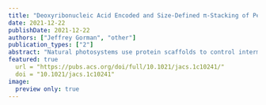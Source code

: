 ```yaml
---
title: "Deoxyribonucleic Acid Encoded and Size-Defined π-Stacking of Perylene Diimides"
date: 2021-12-22
publishDate: 2021-12-22
authors: ["Jeffrey Gorman", "other"]
publication_types: ["2"]
abstract: "Natural photosystems use protein scaffolds to control intermolecular interactions that enable exciton flow, charge generation, and long-range charge separation. In contrast, there is limited structural control in current organic electronic devices such as OLEDs and solar cells. We report here the DNA-encoded assembly of π-conjugated perylene diimides (PDIs) with deterministic control over the number of electronically coupled molecules. The PDIs are integrated within DNA chains using phosphoramidite coupling chemistry, allowing selection of the DNA sequence to either side, and specification of intermolecular DNA hybridization. In this way, we have developed a “toolbox” for construction of any stacking sequence of these semiconducting molecules. We have discovered that we need to use a full hierarchy of interactions: DNA guides the semiconductors into specified close proximity, hydrophobic–hydrophilic differentiation drives aggregation of the semiconductor moieties, and local geometry and electrostatic interactions define intermolecular positioning. As a result, the PDIs pack to give substantial intermolecular π wave function overlap, leading to an evolution of singlet excited states from localized excitons in the PDI monomer to excimers with wave functions delocalized over all five PDIs in the pentamer. This is accompanied by a change in the dominant triplet forming mechanism from localized spin–orbit charge transfer mediated intersystem crossing for the monomer toward a delocalized excimer process for the pentamer. Our modular DNA-based assembly reveals real opportunities for the rapid development of bespoke semiconductor architectures with molecule-by-molecule precision."
featured: true
  url = "https://pubs.acs.org/doi/full/10.1021/jacs.1c10241/"
  doi = "10.1021/jacs.1c10241"
image: 
  preview only: true  
---
```


